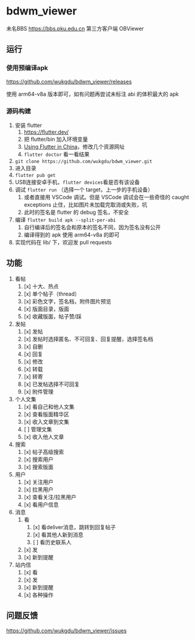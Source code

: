# bdwm_viewer

未名BBS
https://bbs.pku.edu.cn
第三方客户端
OBViewer

## 运行

### 使用预编译apk
https://github.com/wukgdu/bdwm_viewer/releases

使用 arm64-v8a 版本即可，如有问题再尝试未标注 abi 的体积最大的 apk

### 源码构建
1. 安装 flutter 
    1. https://flutter.dev/
    2. 把 flutter/bin 加入环境变量
    3. [Using Flutter in China](https://docs.flutter.dev/community/china)，修改几个资源网址
    4. `flutter doctor` 看一看结果
2. `git clone https://github.com/wukgdu/bdwm_viewer.git`
3. 进入目录
4. `flutter pub get`
5. USB连接安卓手机，`flutter devices`看是否有该设备
6. 调试 `flutter run` （选择一个 target，上一步的手机设备）
    1. 或者直接用 VSCode 调试。但是 VSCode 调试会在一些奇怪的 caught exceptions 止住，比如图片未加载完取消或失败，坑
    2. 此时的签名是 flutter 的 debug 签名，不安全
7. 编译 `flutter build apk --split-per-abi`
    1. 自行编译后的签名会和原本的签名不同，因为签名没有公开
    2. 编译得到的 apk 使用 arm64-v8a 的即可
8. 实现代码在 lib/ 下，欢迎发 pull requests

## 功能
1. 看帖
    1. [x] 十大、热点
    2. [x] 单个帖子（thread）
    3. [x] 彩色文字，签名档，附件图片预览
    4. [x] 版面目录，版面
    5. [x] 收藏版面，帖子赞/踩
2. 发帖
    1. [x] 发帖
    2. [x] 发帖时选择匿名、不可回复、回复提醒，选择签名档
    3. [x] 自删
    4. [x] 回复
    5. [x] 修改
    6. [x] 转载
    7. [x] 转寄
    8. [x] 已发帖选择不可回复
    9. [x] 附件管理
3. 个人文集
    1. [x] 看自己和他人文集
    2. [x] 查看版面精华区
    3. [x] 收入文章到文集
    4. [ ] 管理文集
    5. [x] 收入他人文章
4. 搜索
    1. [x] 帖子高级搜索
    2. [x] 搜索用户
    3. [x] 搜索版面
5. 用户
    1. [x] 关注用户
    2. [x] 拉黑用户
    3. [x] 查看关注/拉黑用户
    4. [x] 看用户信息
6. 消息
    1. 看
        1. [x] 看deliver消息，跳转到回复帖子
        2. [x] 看其他人新到消息
        3. [ ] 看历史联系人
    2. [x] 发
    3. [x] 新到提醒
7. 站内信
    1. [x] 看
    2. [x] 发
    3. [x] 新到提醒
    4. [x] 各种操作

## 问题反馈
https://github.com/wukgdu/bdwm_viewer/issues
